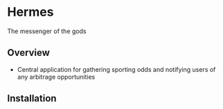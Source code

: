 # Hermes
The messenger of the gods

## Overview
- Central application for gathering sporting odds and notifying users of any arbitrage opportunities

## Installation